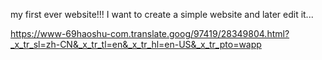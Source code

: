  my first ever website!!!
I want to create a simple website and later edit it... 






https://www-69haoshu-com.translate.goog/97419/28349804.html?_x_tr_sl=zh-CN&_x_tr_tl=en&_x_tr_hl=en-US&_x_tr_pto=wapp
